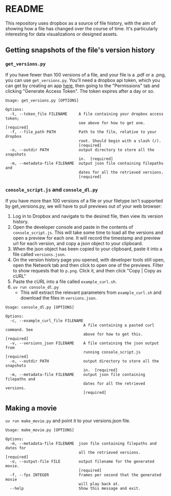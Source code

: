 # README

This repository uses dropbox as a source of file history, with the aim of showing how a file has changed over the course of time.
It's particularly interesting for data visualizations or designed assets.

## Getting snapshots of the file's version history
### `get_versions.py`
If you have fewer than 100 versions of a file, and your file is a .pdf or a .png, you can use `get_versions.py`.
You'll need a dropbox api token, which you can get by creating an app [here](https://www.dropbox.com/developers/apps), then going to the "Permissions" tab and clicking "Generate Access Token". The token expires after a day or so.

```
Usage: get_versions.py [OPTIONS]

Options:
  -t, --token_file FILENAME     A file containing your dropbox access token;
                                see above for how to get one.  [required]
  -f, --file_path PATH          Path to the file, relative to your dropbox
                                root. Should begin with a slash (/).
                                [required]
  -o, --outdir PATH             output directory to store all the snapshots
                                in.  [required]
  -m, --metadata-file FILENAME  output json file containing filepaths and
                                dates for all the retrieved versions.
                                [required]
```

### `console_script.js` and `console_dl.py`
If you have more than 100 versions of a file or your filetype isn't supported by get_versions.py, we will have to pull previews out of your web browser:

1. Log in to Dropbox and navigate to the desired file, then view its version history.
2. Open the developer console and paste in the contents of `console_script.js`. This will take some time to load all the versions and open a preview for each one. It will record the timestamp and preview url for each version, and copy a json object to your clipboard.
3. When the json object has been copied to your clipboard, paste it into a file called `versions.json`.
4. On the version history page you opened, with developer tools still open, open the Network tab and then click to open one of the previews. Filter to show requests that to `p.png`. Click it, and then click "Copy | Copy as cURL"
5. Paste the cURL into a file called `example_curl.sh`.
6. `uv run console_dl.py` 
    * This will extract the relevant parameters from `example_curl.sh` and download the files in `versions.json`.

```
Usage: console_dl.py [OPTIONS]

Options:
  -c, --example_curl_file FILENAME
                                  A file containing a pasted curl command. See
                                  above for how to get this.  [required]
  -v, --versions_json FILENAME    A file containing the json output from
                                  running console_script.js  [required]
  -o, --outdir PATH               output directory to store all the snapshots
                                  in.  [required]
  -m, --metadata-file FILENAME    output json file containing filepaths and
                                  dates for all the retrieved versions.
                                  [required]
```
## Making a movie
`uv run make_movie.py` and point it to your versions.json file.

```
Usage: make_movie.py [OPTIONS]

Options:
  -m, --metadata-file FILENAME  json file containing filepaths and dates for
                                all the retrieved versions.  [required]
  -o, --output-file FILE        output filename for the generated movie.
                                [required]
  -f, --fps INTEGER             frames per second that the generated movie
                                will play back at.
  --help                        Show this message and exit.
```
